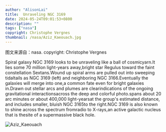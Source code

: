 ```yaml
---
author: "AlisonLai"
title:  Unraveling NGC 3169 
date: 2024-05-24T09:01:53+0800
description: ""
tags: ["nasa"]
copyright: Christophe Vergnes
thumbnail: /nasa/Aziz_Kaeouach.jpg
---
```

图文来源自：nasa.  copyright: Christophe Vergnes

  Spiral galaxy NGC 3169 looks to be unraveling like a ball of cosmicyarn.It lies some 70 million light-years away,bright star Regulus toward the faint constellation Sextans.Wound up spiral arms are pulled out into sweeping tidaltails as NGC 3169 (left) and neighboring NGC 3166.Eventually the galaxies will merge into one,a common fate even for bright galaxies in.Drawn out stellar arcs and plumes are clearindications of the ongoing gravitational interactionsacross the deep and colorful photo.spans about 20 arc minutes or about 400,000 light-yearsat the group's estimated distance, and includes smaller, bluish NGC 3165to the right.NGC 3169 is also known to shine across the spectrum fromradio to X-rays,an active galactic nucleus that is thesite of a supermassive black hole.

![Aziz_Kaeouach](/nasa/Aziz_Kaeouach.jpg)